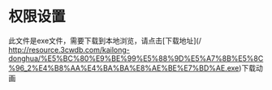 # 权限设置

此文件是exe文件，需要下载到本地浏览，请点击[下载地址](/ http://resource.3cwdb.com/kailong-donghua/%E5%BC%80%E9%BE%99%E5%88%9D%E5%A7%8B%E5%8C%96_2%E4%B8%AA%E4%BA%BA%E8%AE%BE%E7%BD%AE.exe)下载动画

